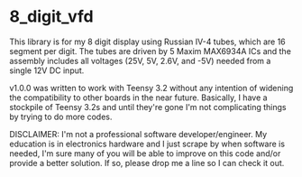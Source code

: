 # 8_digit_vfd

This library is for my 8 digit display using Russian IV-4 tubes, which are 16 segment per digit. The tubes are driven by 5 Maxim MAX6934A ICs and the assembly includes all voltages (25V, 5V, 2.6V, and -5V) needed from a single 12V DC input.

v1.0.0 was written to work with Teensy 3.2 without any intention of widening the compatibility to other boards in the near future. Basically, I have a stockpile of Teensy 3.2s and until they're gone I'm not complicating things by trying to do more codes.

DISCLAIMER: I'm not a professional software developer/engineer. My education is in electronics hardware and I just scrape by when software is needed, I'm sure many of you will be able to improve on this code and/or provide a better solution. If so, please drop me a line so I can check it out.
